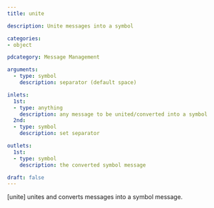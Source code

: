 ```yaml
---
title: unite

description: Unite messages into a symbol

categories:
- object

pdcategory: Message Management

arguments:
  - type: symbol
    description: separator (default space)

inlets:
  1st:
  - type: anything
    description: any message to be united/converted into a symbol
  2nd:
  - type: symbol
    description: set separator

outlets:
  1st:
  - type: symbol
    description: the converted symbol message

draft: false
---
```


[unite] unites and converts messages into a symbol message.
